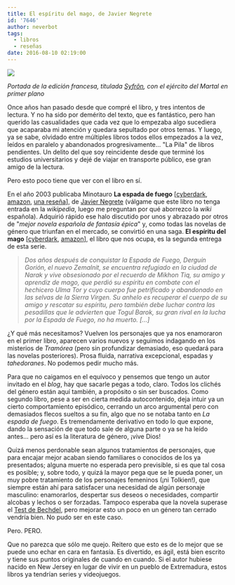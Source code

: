 ```yaml
---
title: El espíritu del mago, de Javier Negrete
id: '7646'
author: neverbot
tags:
  - libros
  - reseñas
date: 2016-08-10 02:19:00
---
```


[![](./el-espiritu-del-mago-de-javier-negrete/el-espiritu-del-mago.png)](./el-espiritu-del-mago-de-javier-negrete/el-espiritu-del-mago.png)

_Portada de la edición francesa, titulada [Syfrõn](https://www.amazon.fr/Chronique-Tramor%C3%A9e-Syfr%C3%B5n-lesprit-mage/dp/2841725693), con el ejército del Martal en primer plano_

Once años han pasado desde que compré el libro, y tres intentos de lectura. Y no ha sido por demérito del texto, que es fantástico, pero han querido las casualidades que cada vez que lo empezaba algo sucediera que acaparaba mi atención y quedara sepultado por otros temas. Y luego, ya se sabe, olvidado entre múltiples libros todos ellos empezados a la vez, leídos en paralelo y abandonados progresivamente... "La Pila" de libros pendientes. Un delito del que soy reincidente desde que terminé los estudios universitarios y dejé de viajar en transporte público, ese gran amigo de la lectura.

Pero esto poco tiene que ver con el libro en sí.

En el año 2003 publicaba Minotauro **La espada de fuego** \[[cyberdark](http://tienda.cyberdark.net/la-espada-de-fuego-la-espada-de-fuego-1-n203.html), [amazon](http://amzn.to/2b1g27r), [una reseña](http://adalides.blogspot.com.es/2014/03/tramorea-la-espada-de-fuego.html)\], de [Javier Negrete](https://es.wikipedia.org/wiki/Javier_Negrete) (válgame que este libro no tenga entrada en la _wikipedia_, luego me preguntan por qué aborrezco la _wiki_ española). Adquirió rápido ese halo discutido por unos y abrazado por otros de "_mejor novela española de fantasía épica_" y, como todas las novelas de género que triunfan en el mercado, se convirtió en una saga. **El espíritu del mago** \[[cyberdark](http://tienda.cyberdark.net/el-espiritu-del-mago-la-espada-de-fuego-2-n2139.html), [amazon](http://amzn.to/2b1ftdY)\], el libro que nos ocupa, es la segunda entrega de esta serie.

> _Dos años después de conquistar la Espada de Fuego, Derguín Gorión, el nuevo Zemalnit, se encuentra refugiado en la ciudad de Narak y vive obsesionado por el recuerdo de Mikhon Tiq, su amigo y aprendiz de mago, que perdió su espíritu en combate con el hechicero Ulma Tor y cuyo cuerpo fue petrificado y abandonado en las selvas de la Sierra Virgen. Su anhelo es recuperar el cuerpo de su amigo y rescatar su espíritu, pero también debe luchar contra las pesadillas que le advierten que Togul Barok, su gran rival en la lucha por la Espada de Fuego, no ha muerto. \[...\]_

¿Y qué más necesitamos? Vuelven los personajes que ya nos enamoraron en el primer libro, aparecen varios nuevos y seguimos indagando en los misterios de _Tramórea_ (pero sin profundizar demasiado, eso quedará para las novelas posteriores). Prosa fluida, narrativa excepcional, espadas y _tahedoranes_. No podemos pedir mucho más.

Para que no caigamos en el equívoco y pensemos que tengo un autor invitado en el _blog_, hay que sacarle pegas a todo, claro. Todos los clichés del género están aquí también, a propósito o sin ser buscados. Como segundo libro, pese a ser en cierta medida autocontenido, deja intuir ya un cierto comportamiento episódico, cerrando un arco argumental pero con demasiados flecos sueltos a su fin, algo que no se notaba tanto en _La espada de fuego_. Es tremendamente derivativo en todo lo que expone, dando la sensación de que todo sale de alguna parte o ya se ha leído antes... pero así es la literatura de género, ¡vive Dios!

Quizá menos perdonable sean algunos tratamientos de personajes, que para encajar mejor acaban siendo familiares o conocidos de los ya presentados; alguna muerte no esperada pero previsible, si es que tal cosa es posible; y, sobre todo, y quizá la mayor pega que se le pueda poner, un muy pobre tratamiento de los personajes femeninos (¡ni Tolkien!), que siempre están ahí para satisfacer una necesidad de algún personaje masculino: enamorarlos, despertar sus deseos o necesidades, compartir alcobas y lechos o ser forzadas. Tampoco esperaba que la novela superase el [Test de Bechdel](https://en.wikipedia.org/wiki/Bechdel_test), pero mejorar esto un poco en un género tan cerrado vendría bien. No pudo ser en este caso.

Pero. PERO.

Que no parezca que sólo me quejo. Reitero que esto es de lo mejor que se puede uno echar en cara en fantasía. Es divertido, es ágil, está bien escrito y tiene sus puntos originales de cuando en cuando. Si el autor hubiese nacido en New Jersey en lugar de vivir en un pueblo de Extremadura, estos libros ya tendrían series y videojuegos.